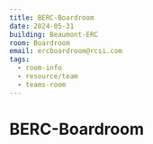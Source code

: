 ```yaml
---
title: BERC-Boardroom
date: 2024-05-31
building: Beaumont-ERC
room: Boardroom
email: ercboardroom@rcsi.com
tags:
  - room-info
  - resource/team
  - teams-room
---
```


# BERC-Boardroom

